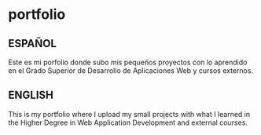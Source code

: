 # portfolio

## ESPAÑOL ##
Este es mi porfolio donde subo mis pequeños proyectos con lo aprendido en el Grado Superior de Desarrollo de Aplicaciones Web y cursos externos.

## ENGLISH ##
This is my portfolio where I upload my small projects with what I learned in the Higher Degree in Web Application Development and external courses.
